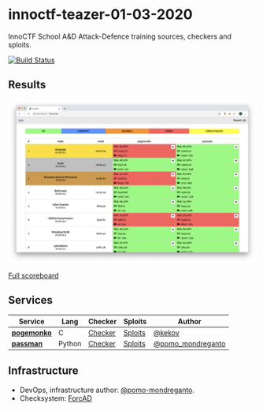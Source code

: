 # innoctf-teazer-01-03-2020
InnoCTF School A&amp;D Attack-Defence training sources, checkers and sploits.

[![Build Status](https://travis-ci.com/C4T-BuT-S4D/innoctf-teazer-01-03-2020.svg?branch=master)](https://travis-ci.com/C4T-BuT-S4D/innoctf-teazer-01-03-2020)


## Results

![Top](scoreboard/short.png)

[Full scoreboard](scoreboard/full.png)


## Services

| Service | Lang | Checker | Sploits | Author |
|--------|------|-------|---------|-------|
| **[pogemonko](services/pogemonko/)** | C | [Checker](checkers/pogemonko/) | [Sploits](sploits/pogemonko/) | [@kekov](https://github.com/xmikasax) |
| **[passman](services/passman/)** | Python | [Checker](checkers/passman/) | [Sploits](sploits/passman/) | [@pomo_mondreganto](https://github.com/pomo-mondreganto) |


## Infrastructure

- DevOps, infrastructure author: [@pomo-mondreganto](https://github.com/pomo-mondreganto).
- Checksystem: [ForcAD](https://github.com/pomo-mondreganto/ForcAD)

